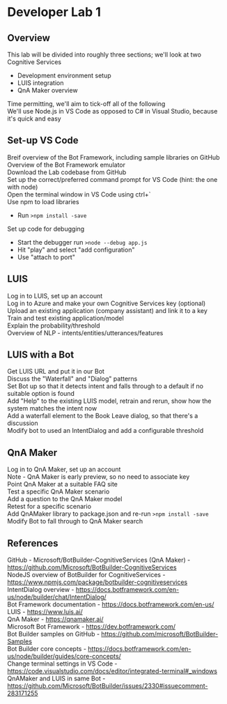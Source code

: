 # Developer Lab 1

## Overview
This lab will be divided into roughly three sections; we'll look at two Cognitive Services  
- Development environment setup  
- LUIS integration  
- QnA Maker overview  

Time permitting, we'll aim to tick-off all of the following  
We'll use Node.js in VS Code as opposed to C# in Visual Studio, because it's quick and easy  

## Set-up VS Code
Breif overview of the Bot Framework, including sample libraries on GitHub  
Overview of the Bot Framework emulator  
Download the Lab codebase from GitHub  
Set up the correct/preferred command prompt for VS Code (hint: the one with node)  
Open the terminal window in VS Code using ctrl+`  
Use npm to load libraries  
- Run `>npm install -save`  

Set up code for debugging  
- Start the debugger run `>node --debug app.js`  
- Hit "play" and select "add configuration"  
- Use "attach to port"  

## LUIS
Log in to LUIS, set up an account  
Log in to Azure and make your own Cognitive Services key (optional)  
Upload an existing application (company assistant) and link it to a key  
Train and test existing application/model  
Explain the probability/threshold  
Overview of NLP - intents/entities/utterances/features  

## LUIS with a Bot
Get LUIS URL and put it in our Bot  
Discuss the "Waterfall" and "Dialog" patterns  
Set Bot up so that it detects intent and falls through to a default if no suitable option is found  
Add "Help" to the existing LUIS model, retrain and rerun, show how the system matches the intent now  
Add a waterfall element to the Book Leave dialog, so that there's a discussion  
Modify bot to used an IntentDialog and add a configurable threshold  

## QnA Maker
Log in to QnA Maker, set up an account  
Note - QnA Maker is early preview, so no need to associate key  
Point QnA Maker at a suitable FAQ site  
Test a specific QnA Maker scenario  
Add a question to the QnA Maker model  
Retest for a specific scenario  
Add QnAMaker library to package.json and re-run `>npm install -save`  
Modify Bot to fall through to QnA Maker search  

## References
GitHub - Microsoft/BotBuilder-CognitiveServices (QnA Maker) - https://github.com/Microsoft/BotBuilder-CognitiveServices  
NodeJS overview of BotBuilder for CognitiveServices - https://www.npmjs.com/package/botbuilder-cognitiveservices  
IntentDialog overview - https://docs.botframework.com/en-us/node/builder/chat/IntentDialog/  
Bot Framework documentation - https://docs.botframework.com/en-us/  
LUIS - https://www.luis.ai/  
QnA Maker - https://qnamaker.ai/  
Microsoft Bot Framework - https://dev.botframework.com/  
Bot Builder samples on GitHub - https://github.com/microsoft/BotBuilder-Samples  
Bot Builder core concepts - https://docs.botframework.com/en-us/node/builder/guides/core-concepts/  
Change terminal settings in VS Code - https://code.visualstudio.com/docs/editor/integrated-terminal#_windows  
QnAMaker and LUIS in same Bot - https://github.com/Microsoft/BotBuilder/issues/2330#issuecomment-283171255  
